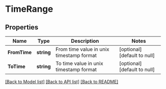 # TimeRange

## Properties
Name | Type | Description | Notes
------------ | ------------- | ------------- | -------------
**FromTime** | **string** | From time value in unix timestamp format | [optional] [default to null]
**ToTime** | **string** | To time value in unix timestamp format | [optional] [default to null]

[[Back to Model list]](../README.md#documentation-for-models) [[Back to API list]](../README.md#documentation-for-api-endpoints) [[Back to README]](../README.md)

